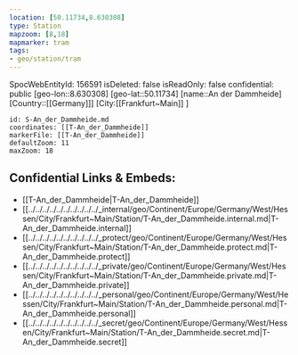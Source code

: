 ```yaml
---
location: [50.11734,8.630308]
type: Station 
mapzoom: [8,18] 
mapmarker: tram 
tags:
- geo/station/tram
---
```

SpocWebEntityId: 156591
isDeleted: false
isReadOnly: false
confidential: public
[geo-lon::8.630308]
[geo-lat::50.11734]
[name::An der Dammheide]
[Country::[[Germany]]]
[City:[[Frankfurt~Main]] ]


```leaflet
id: S-An_der_Dammheide.md
coordinates: [[T-An_der_Dammheide]]
markerFile: [[T-An_der_Dammheide]]
defaultZoom: 11 
maxZoom: 18
```


## Confidential Links & Embeds: 
- [[T-An_der_Dammheide|T-An_der_Dammheide]] 
- [[../../../../../../../../../../_internal/geo/Continent/Europe/Germany/West/Hessen/City/Frankfurt~Main/Station/T-An_der_Dammheide.internal.md|T-An_der_Dammheide.internal]] 
- [[../../../../../../../../../../_protect/geo/Continent/Europe/Germany/West/Hessen/City/Frankfurt~Main/Station/T-An_der_Dammheide.protect.md|T-An_der_Dammheide.protect]] 
- [[../../../../../../../../../../_private/geo/Continent/Europe/Germany/West/Hessen/City/Frankfurt~Main/Station/T-An_der_Dammheide.private.md|T-An_der_Dammheide.private]] 
- [[../../../../../../../../../../_personal/geo/Continent/Europe/Germany/West/Hessen/City/Frankfurt~Main/Station/T-An_der_Dammheide.personal.md|T-An_der_Dammheide.personal]] 
- [[../../../../../../../../../../_secret/geo/Continent/Europe/Germany/West/Hessen/City/Frankfurt~Main/Station/T-An_der_Dammheide.secret.md|T-An_der_Dammheide.secret]] 
